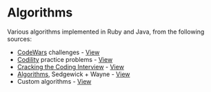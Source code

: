 Algorithms
==========

Various algorithms implemented in Ruby and Java, from the following sources:

* [CodeWars](http://www.codewars.com/users/etdev) challenges - [View](https://github.com/etdev/algorithms/tree/master/0_code_wars)
* [Codility](https://codility.com) practice problems - [View](https://github.com/etdev/algorithms/tree/master/1_codility)
* [Cracking the Coding Interview](http://www.amazon.com/Cracking-Coding-Interview-Programming-Questions/dp/098478280X) - [View](https://github.com/etdev/algorithms/tree/master/2_cracking_the_coding_interview)
* [Algorithms](http://algs4.cs.princeton.edu/home/), Sedgewick + Wayne - [View](https://github.com/etdev/algorithms/tree/master/3_sedgewick)
* Custom algorithms - [View](https://github.com/etdev/algorithms/tree/master/4_custom)
